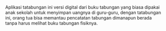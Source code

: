 Aplikasi tatabungan ini versi digital dari buku tabungan yang biasa dipakai anak sekolah untuk menyimpan uangnya di guru-guru, dengan tatabungan ini, orang tua bisa memantau pencatatan tabungan dimanapun berada tanpa harus melihat buku tabungan fisiknya. 
